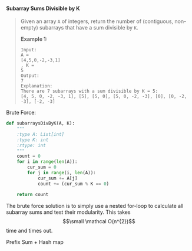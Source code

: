 #### Subarray Sums Divisible by K

> Given an array `A` of integers, return the number of \(contiguous, non-empty\) subarrays that have a sum divisible by `K`.
>
> **Example 1:**
>
> ```
> Input: 
> A = 
> [4,5,0,-2,-3,1]
> , K = 
> 5
> Output: 
> 7
> Explanation: 
> There are 7 subarrays with a sum divisible by K = 5:
> [4, 5, 0, -2, -3, 1], [5], [5, 0], [5, 0, -2, -3], [0], [0, -2, -3], [-2, -3]
> ```

Brute Force:

```py
def subarraysDivByK(A, K):
    """
    :type A: List[int]
    :type K: int
    :rtype: int
    """
    count = 0
    for i in range(len(A)):
        cur_sum = 0
        for j in range(i, len(A)):
            cur_sum += A[j]
            count += (cur_sum % K == 0)

    return count
```

The brute force solution is to simply use a nested for-loop to calculate all subarray sums and test their modularity. This takes $$\small \mathcal O(n^{2})$$ time and times out.

Prefix Sum + Hash map

